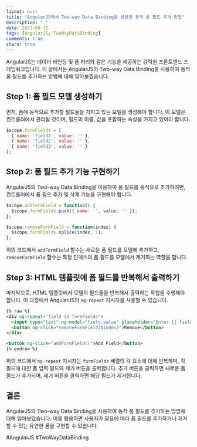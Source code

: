```yaml
---
layout: post
title: "AngularJS에서 Two-way Data Binding을 활용한 동적 폼 필드 추가 방법"
description: " "
date: 2023-09-15
tags: [AngularJS, TwoWayDataBinding]
comments: true
share: true
---
```


AngularJS는 데이터 바인딩 및 폼 처리와 같은 기능을 제공하는 강력한 프론트엔드 프레임워크입니다. 이 글에서는 AngularJS의 Two-way Data Binding을 사용하여 동적 폼 필드를 추가하는 방법에 대해 알아보겠습니다.

## Step 1: 폼 필드 모델 생성하기

먼저, 폼에 동적으로 추가할 필드들을 가지고 있는 모델을 생성해야 합니다. 이 모델은 컨트롤러에서 관리될 것이며, 필드의 이름, 값을 포함하는 속성을 가지고 있어야 합니다.

```javascript
$scope.formFields = [
  { name: 'field1', value: '' },
  { name: 'field2', value: '' },
  { name: 'field3', value: '' }
];
```

## Step 2: 폼 필드 추가 기능 구현하기

AngularJS의 Two-way Data Binding을 이용하여 폼 필드를 동적으로 추가하려면, 컨트롤러에서 폼 필드 추가 및 삭제 기능을 구현해야 합니다.

```javascript
$scope.addFormField = function() {
  $scope.formFields.push({ name: '', value: '' });
};

$scope.removeFormField = function(index) {
  $scope.formFields.splice(index, 1);
};
```

위의 코드에서 `addFormField` 함수는 새로운 폼 필드를 모델에 추가하고, `removeFormField` 함수는 특정 인덱스의 폼 필드를 모델에서 제거하는 역할을 합니다.

## Step 3: HTML 템플릿에 폼 필드를 반복해서 출력하기

마지막으로, HTML 템플릿에서 모델의 필드들을 반복해서 출력하는 작업을 수행해야 합니다. 이 과정에서 AngularJS의 `ng-repeat` 지시자를 사용할 수 있습니다.

```html
{% raw %}
<div ng-repeat="field in formFields">
  <input type="text" ng-model="field.value" placeholder="Enter {{ field.name }}" />
  <button ng-click="removeFormField($index)">Remove</button>
</div>

<button ng-click="addFormField()">Add Field</button>
{% endraw %}
```

위의 코드에서 `ng-repeat` 지시자는 `formFields` 배열의 각 요소에 대해 반복하며, 각 필드에 대한 폼 입력 필드와 제거 버튼을 출력합니다. 추가 버튼을 클릭하면 새로운 폼 필드가 추가되며, 제거 버튼을 클릭하면 해당 필드가 제거됩니다.

## 결론

AngularJS의 Two-way Data Binding을 사용하여 동적 폼 필드를 추가하는 방법에 대해 알아보았습니다. 이를 활용하면 사용자가 필요에 따라 폼 필드를 추가하거나 제거할 수 있는 유연한 폼을 구현할 수 있습니다.

#AngularJS #TwoWayDataBinding